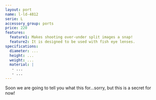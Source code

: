 ```yaml
---
layout: port
name: l-ld-4812
serie: L
accessory_group: ports
price: 220
features:
  feature1: Makes shooting over-under split images a snap!
  feature2: It is designed to be used with fish eye lenses.
specifications:
  diameter: ...
  height: ...
  weight: ...
  material: |
   - ...
   - ...
---
```

Soon we are going to tell you what this for...sorry, but this is a secret for now!
